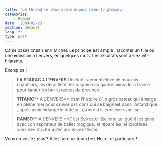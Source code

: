 ```yaml
---
title: 'Le thread le plus drôle depuis bien longtemps…'
categories:
    - Humour
date: '2009-02-23'
section: default
lang: fr
type: post
---
```


Ça se passe chez Henri Michel. Le principe est simple&nbsp;: raconter un film ou une émission à l'envers, en quelques mots. Les résultats sont assez vite hilarants.

<!-- more -->

Exemples&nbsp;:

> **LA STARAC A L’ENVERS**
> Un établissement élève de mauvais chanteurs, les décoiffe et les disperse au quatre coins de la france pour hanter les bar karaokes de province.
> 
> **TITANIC**** A L’ENVERS**
> c’est l’histoire d’un gros bateau qui émerge en pleine mer pour sauver des cons qui se baignent dans l’antarctique , aprés avoir vidangé le bateau , ça vire à la croisière s’amuse.
> 
> **RAMBO**** A L’ENVERS
> **C’est Sylvester Stallone qui guérit les gens avec son aspirateur de balles magique, et répare les hélicoptères avec rien d’autre qu’un arc et une flèche.

Vous en voulez plus&nbsp;? Allez faire un tour chez Henri, et participez&nbsp;!